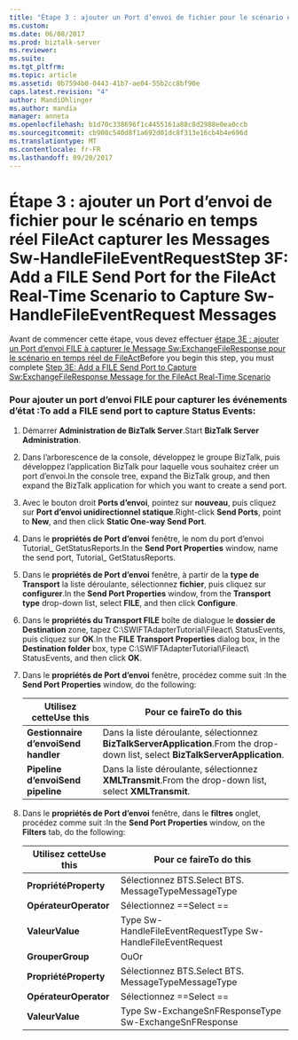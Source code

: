 ```yaml
---
title: "Étape 3 : ajouter un Port d’envoi de fichier pour le scénario en temps réel FileAct capturer les Messages Sw-HandleFileEventRequest | Documents Microsoft"
ms.custom: 
ms.date: 06/08/2017
ms.prod: biztalk-server
ms.reviewer: 
ms.suite: 
ms.tgt_pltfrm: 
ms.topic: article
ms.assetid: 0b7594b0-0443-41b7-ae04-55b2cc8bf90e
caps.latest.revision: "4"
author: MandiOhlinger
ms.author: mandia
manager: anneta
ms.openlocfilehash: b1d70c338696f1c4455161a88c8d2988e0ea0ccb
ms.sourcegitcommit: cb908c540d8f1a692d01dc8f313e16cb4b4e696d
ms.translationtype: MT
ms.contentlocale: fr-FR
ms.lasthandoff: 09/20/2017
---
```

# <a name="step-3f-add-a-file-send-port-for-the-fileact-real-time-scenario-to-capture-sw-handlefileeventrequest-messages"></a><span data-ttu-id="f229c-102">Étape 3 : ajouter un Port d’envoi de fichier pour le scénario en temps réel FileAct capturer les Messages Sw-HandleFileEventRequest</span><span class="sxs-lookup"><span data-stu-id="f229c-102">Step 3F: Add a FILE Send Port for the FileAct Real-Time Scenario to Capture Sw-HandleFileEventRequest Messages</span></span>
<span data-ttu-id="f229c-103">Avant de commencer cette étape, vous devez effectuer [étape 3E : ajouter un Port d’envoi FILE à capturer le Message Sw:ExchangeFileResponse pour le scénario en temps réel de FileAct](../../adapters-and-accelerators/fileact-interact/step-3e-add-file-send-port-to-get-sw-exchangefileresponse-message-for-fileact.md)</span><span class="sxs-lookup"><span data-stu-id="f229c-103">Before you begin this step, you must complete [Step 3E: Add a FILE Send Port to Capture Sw:ExchangeFileResponse Message for the FileAct Real-Time Scenario](../../adapters-and-accelerators/fileact-interact/step-3e-add-file-send-port-to-get-sw-exchangefileresponse-message-for-fileact.md)</span></span>  
  
### <a name="to-add-a-file-send-port-to-capture-status-events"></a><span data-ttu-id="f229c-104">Pour ajouter un port d’envoi FILE pour capturer les événements d’état :</span><span class="sxs-lookup"><span data-stu-id="f229c-104">To add a FILE send port to capture Status Events:</span></span>  
  
1.  <span data-ttu-id="f229c-105">Démarrer **Administration de BizTalk Server**.</span><span class="sxs-lookup"><span data-stu-id="f229c-105">Start **BizTalk Server Administration**.</span></span>  
  
2.  <span data-ttu-id="f229c-106">Dans l’arborescence de la console, développez le groupe BizTalk, puis développez l’application BizTalk pour laquelle vous souhaitez créer un port d’envoi.</span><span class="sxs-lookup"><span data-stu-id="f229c-106">In the console tree, expand the BizTalk group, and then expand the BizTalk application for which you want to create a send port.</span></span>  
  
3.  <span data-ttu-id="f229c-107">Avec le bouton droit **Ports d’envoi**, pointez sur **nouveau**, puis cliquez sur **Port d’envoi unidirectionnel statique**.</span><span class="sxs-lookup"><span data-stu-id="f229c-107">Right-click **Send Ports**, point to **New**, and then click **Static One-way Send Port**.</span></span>  
  
4.  <span data-ttu-id="f229c-108">Dans le **propriétés de Port d’envoi** fenêtre, le nom du port d’envoi Tutorial_ GetStatusReports.</span><span class="sxs-lookup"><span data-stu-id="f229c-108">In the **Send Port Properties** window, name the send port, Tutorial_ GetStatusReports.</span></span>  
  
5.  <span data-ttu-id="f229c-109">Dans le **propriétés de Port d’envoi** fenêtre, à partir de la **type de Transport** la liste déroulante, sélectionnez **fichier**, puis cliquez sur **configurer**.</span><span class="sxs-lookup"><span data-stu-id="f229c-109">In the **Send Port Properties** window, from the **Transport type** drop-down list, select **FILE**, and then click **Configure**.</span></span>  
  
6.  <span data-ttu-id="f229c-110">Dans le **propriétés du Transport FILE** boîte de dialogue le **dossier de Destination** zone, tapez C:\SWIFTAdapterTutorial\Fileact\ StatusEvents, puis cliquez sur **OK**.</span><span class="sxs-lookup"><span data-stu-id="f229c-110">In the **FILE Transport Properties** dialog box, in the **Destination folder** box, type C:\SWIFTAdapterTutorial\Fileact\ StatusEvents, and then click **OK**.</span></span>  
  
7.  <span data-ttu-id="f229c-111">Dans le **propriétés de Port d’envoi** fenêtre, procédez comme suit :</span><span class="sxs-lookup"><span data-stu-id="f229c-111">In the **Send Port Properties** window, do the following:</span></span>  
  
    |<span data-ttu-id="f229c-112">**Utilisez cette**</span><span class="sxs-lookup"><span data-stu-id="f229c-112">**Use this**</span></span>|<span data-ttu-id="f229c-113">**Pour ce faire**</span><span class="sxs-lookup"><span data-stu-id="f229c-113">**To do this**</span></span>|  
    |------------------|--------------------|  
    |<span data-ttu-id="f229c-114">**Gestionnaire d’envoi**</span><span class="sxs-lookup"><span data-stu-id="f229c-114">**Send handler**</span></span>|<span data-ttu-id="f229c-115">Dans la liste déroulante, sélectionnez **BizTalkServerApplication**.</span><span class="sxs-lookup"><span data-stu-id="f229c-115">From the drop-down list, select **BizTalkServerApplication**.</span></span>|  
    |<span data-ttu-id="f229c-116">**Pipeline d’envoi**</span><span class="sxs-lookup"><span data-stu-id="f229c-116">**Send pipeline**</span></span>|<span data-ttu-id="f229c-117">Dans la liste déroulante, sélectionnez **XMLTransmit**.</span><span class="sxs-lookup"><span data-stu-id="f229c-117">From the drop-down list, select **XMLTransmit**.</span></span>|  
  
8.  <span data-ttu-id="f229c-118">Dans le **propriétés de Port d’envoi** fenêtre, dans le **filtres** onglet, procédez comme suit :</span><span class="sxs-lookup"><span data-stu-id="f229c-118">In the **Send Port Properties** window, on the **Filters** tab, do the following:</span></span>  
  
    |<span data-ttu-id="f229c-119">**Utilisez cette**</span><span class="sxs-lookup"><span data-stu-id="f229c-119">**Use this**</span></span>|<span data-ttu-id="f229c-120">**Pour ce faire**</span><span class="sxs-lookup"><span data-stu-id="f229c-120">**To do this**</span></span>|  
    |------------------|--------------------|  
    |<span data-ttu-id="f229c-121">**Propriété**</span><span class="sxs-lookup"><span data-stu-id="f229c-121">**Property**</span></span>|<span data-ttu-id="f229c-122">Sélectionnez BTS.</span><span class="sxs-lookup"><span data-stu-id="f229c-122">Select BTS.</span></span> <span data-ttu-id="f229c-123">MessageType</span><span class="sxs-lookup"><span data-stu-id="f229c-123">MessageType</span></span>|  
    |<span data-ttu-id="f229c-124">**Opérateur**</span><span class="sxs-lookup"><span data-stu-id="f229c-124">**Operator**</span></span>|<span data-ttu-id="f229c-125">Sélectionnez ==</span><span class="sxs-lookup"><span data-stu-id="f229c-125">Select ==</span></span>|  
    |<span data-ttu-id="f229c-126">**Valeur**</span><span class="sxs-lookup"><span data-stu-id="f229c-126">**Value**</span></span>|<span data-ttu-id="f229c-127">Type Sw-HandleFileEventRequest</span><span class="sxs-lookup"><span data-stu-id="f229c-127">Type Sw-HandleFileEventRequest</span></span>|  
    |<span data-ttu-id="f229c-128">**Grouper**</span><span class="sxs-lookup"><span data-stu-id="f229c-128">**Group**</span></span>|<span data-ttu-id="f229c-129">Ou</span><span class="sxs-lookup"><span data-stu-id="f229c-129">Or</span></span>|  
    |<span data-ttu-id="f229c-130">**Propriété**</span><span class="sxs-lookup"><span data-stu-id="f229c-130">**Property**</span></span>|<span data-ttu-id="f229c-131">Sélectionnez BTS.</span><span class="sxs-lookup"><span data-stu-id="f229c-131">Select BTS.</span></span> <span data-ttu-id="f229c-132">MessageType</span><span class="sxs-lookup"><span data-stu-id="f229c-132">MessageType</span></span>|  
    |<span data-ttu-id="f229c-133">**Opérateur**</span><span class="sxs-lookup"><span data-stu-id="f229c-133">**Operator**</span></span>|<span data-ttu-id="f229c-134">Sélectionnez ==</span><span class="sxs-lookup"><span data-stu-id="f229c-134">Select ==</span></span>|  
    |<span data-ttu-id="f229c-135">**Valeur**</span><span class="sxs-lookup"><span data-stu-id="f229c-135">**Value**</span></span>|<span data-ttu-id="f229c-136">Type Sw-ExchangeSnFResponse</span><span class="sxs-lookup"><span data-stu-id="f229c-136">Type Sw-ExchangeSnFResponse</span></span>|